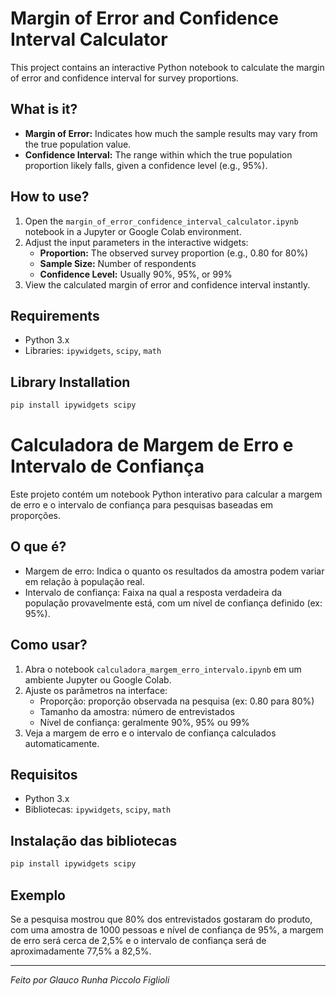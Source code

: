 # Margin of Error and Confidence Interval Calculator

This project contains an interactive Python notebook to calculate the margin of error and confidence interval for survey proportions.

## What is it?

- **Margin of Error:** Indicates how much the sample results may vary from the true population value.
- **Confidence Interval:** The range within which the true population proportion likely falls, given a confidence level (e.g., 95%).

## How to use?

1. Open the `margin_of_error_confidence_interval_calculator.ipynb` notebook in a Jupyter or Google Colab environment.
2. Adjust the input parameters in the interactive widgets:
   - **Proportion:** The observed survey proportion (e.g., 0.80 for 80%)
   - **Sample Size:** Number of respondents
   - **Confidence Level:** Usually 90%, 95%, or 99%
3. View the calculated margin of error and confidence interval instantly.

## Requirements

- Python 3.x
- Libraries: `ipywidgets`, `scipy`, `math`

## Library Installation

```bash
pip install ipywidgets scipy
````

# Calculadora de Margem de Erro e Intervalo de Confiança

Este projeto contém um notebook Python interativo para calcular a margem de erro e o intervalo de confiança para pesquisas baseadas em proporções.

## O que é?

- Margem de erro: Indica o quanto os resultados da amostra podem variar em relação à população real.
- Intervalo de confiança: Faixa na qual a resposta verdadeira da população provavelmente está, com um nível de confiança definido (ex: 95%).

## Como usar?

1. Abra o notebook `calculadora_margem_erro_intervalo.ipynb` em um ambiente Jupyter ou Google Colab.
2. Ajuste os parâmetros na interface:
   - Proporção: proporção observada na pesquisa (ex: 0.80 para 80%)
   - Tamanho da amostra: número de entrevistados
   - Nível de confiança: geralmente 90%, 95% ou 99%
3. Veja a margem de erro e o intervalo de confiança calculados automaticamente.

## Requisitos

- Python 3.x
- Bibliotecas: `ipywidgets`, `scipy`, `math`

## Instalação das bibliotecas

```bash
pip install ipywidgets scipy
```

## Exemplo

Se a pesquisa mostrou que 80% dos entrevistados gostaram do produto, com uma amostra de 1000 pessoas e nível de confiança de 95%, a margem de erro será cerca de 2,5% e o intervalo de confiança será de aproximadamente 77,5% a 82,5%.

---

*Feito por Glauco Runha Piccolo Figlioli*

